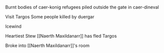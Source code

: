 
Burnt bodies of caer-konig refugees piled outside the gate in caer-dineval

Visit Targos
Some people killed by duergar

Icewind 

Heartiest Stew 
[[Naerth Maxildanarr]] has fled Targos

Broke into [[Naerth Maxildanarr]]'s room

